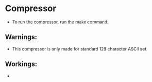 # Compressor

- To run the compressor, run the make command.

## Warnings:

- This compressor is only made for standard 128 character ASCII set.

## Workings:

- 